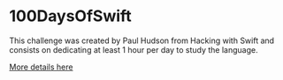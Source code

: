 # 100DaysOfSwift

This challenge was created by Paul Hudson from Hacking with Swift and consists on dedicating at least 1 hour per day to study the language.

[More details here](https://www.hackingwithswift.com/100)
